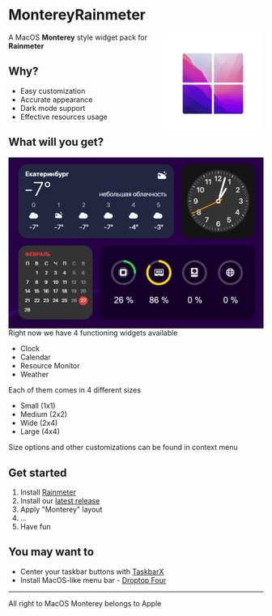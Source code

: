 # MontereyRainmeter

<img src="@Resources/Images/Icons/Monterey.png" width="200px" align="right" />

A MacOS **Monterey** style widget pack for **Rainmeter**


## Why?

* Easy customization
* Accurate appearance
* Dark mode support
* Effective resources usage

## What will you get?

<img src="@Resources/Images/Banners/Widgets.png" align="right" />
  
Right now we have 4 functioning widgets available

* Clock
* Calendar
* Resource Monitor
* Weather

Each of them comes in 4 different sizes

* Small (1x1)
* Medium (2x2)
* Wide (2x4)
* Large (4x4)

Size options and other customizations can be found in context menu

## Get started

1. Install [Rainmeter](https://www.rainmeter.net/)
2. Install our [latest release](https://github.com/creewick/MontereyRainmeter/releases)
3. Apply "Monterey" layout
4. ...
5. Have fun

## You may want to
* Center your taskbar buttons with [TaskbarX](https://chrisandriessen.nl/taskbarx)
* Install MacOS-like menu bar - [Droptop Four](https://github.com/Droptop-Four)
---

All right to MacOS Monterey belongs to Apple
